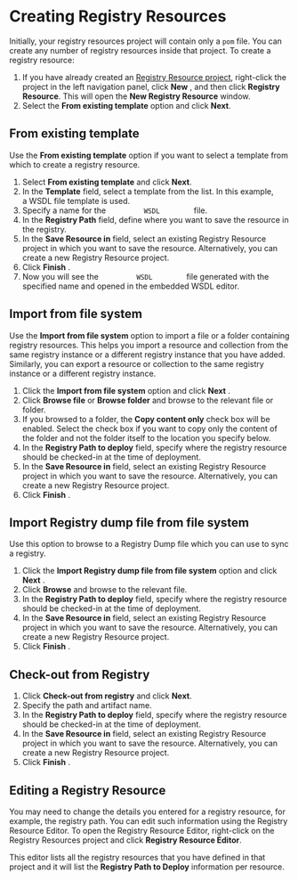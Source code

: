 # Creating Registry Resources

Initially, your registry resources project will contain only a `pom` file. You can create any number of registry resources inside that project. To create a registry resource:

1.  If you have already created an [Registry Resource project](../../creating-projects/#registry-resource-project), right-click the project in the left navigation panel, click **New** , and then click **Registry Resource**. This will open the **New Registry Resource** window.
2.  Select the **From existing template** option and click **Next**.

## From existing template

Use the **From existing template** option if you want to select a template from which to create a registry resource.

1.  Select **From existing template** and click **Next**.
2.  In the **Template** field, select a template from the list. In this example, a WSDL file template is used.
3.  Specify a name for the `          WSDL         ` file.
4.  In the **Registry Path** field, define where you want to save the resource in the registry.
5.  In the **Save Resource in** field, select an existing Registry Resource project in which you want to save the resource. Alternatively, you can create a new Registry Resource project.       
6.  Click **Finish** .
7.  Now you will see the `          WSDL         ` file generated with
    the specified name and opened in the embedded WSDL editor.

## Import from file system

Use the **Import from file system** option to import a file or a folder
containing registry resources. This helps you import a resource and
collection from the same registry instance or a different registry
instance that you have added. Similarly, you can export a resource or
collection to the same registry instance or a different registry
instance.

1.  Click the **Import from file system** option and click **Next** .
2.  Click **Browse file** or **Browse folder** and browse to the
    relevant file or folder.
3.  If you browsed to a folder, the **Copy content only** check box will
    be enabled. Select the check box if you want to copy only the
    content of the folder and not the folder itself to the location you
    specify below.
4.  In the **Registry Path to deploy** field, specify where the registry
    resource should be checked-in at the time of deployment.
5.  In the **Save Resource in** field, select an existing Registry
    Resource project in which you want to save the resource.
    Alternatively, you can create a new Registry Resource project.
6.  Click **Finish** .  
    
## Import Registry dump file from file system

Use this option to browse to a Registry Dump file which you can use to
sync a registry.

1.  Click the **Import Registry dump file from file system** option and
    click **Next** .
2.  Click **Browse** and browse to the relevant file.
3.  In the **Registry Path to deploy** field, specify where the registry
    resource should be checked-in at the time of deployment.
4.  In the **Save Resource in** field, select an existing Registry
    Resource project in which you want to save the resource.
    Alternatively, you can create a new Registry Resource project.
5.  Click **Finish** .  

## Check-out from Registry

1.  Click **Check-out from registry** and click **Next**.
2.  Specify the path and artifact name.
3.  In the **Registry Path to deploy** field, specify where the registry
    resource should be checked-in at the time of deployment.
4.  In the **Save Resource in** field, select an existing Registry
    Resource project in which you want to save the resource.
    Alternatively, you can create a new Registry Resource project.
5.  Click **Finish** .

## Editing a Registry Resource

You may need to change the details you entered for a registry resource, for example, the registry path. You can edit such information using the Registry Resource Editor. To open the Registry Resource Editor, right-click on the Registry Resources project and click **Registry Resource Editor**.

This editor lists all the registry resources that you have defined in that project and it will list the **Registry Path to Deploy**
information per resource.